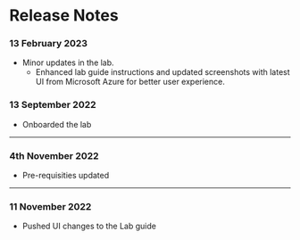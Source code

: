 # Release Notes

### 13 February 2023

 - Minor updates in the lab.   
   - Enhanced lab guide instructions and updated screenshots with latest UI from Microsoft Azure for better user experience.


### 13 September 2022

- Onboarded the lab 

-------------------

### 4th November 2022

- Pre-requisities updated

-------------------

### 11 November 2022

- Pushed UI changes to the Lab guide
